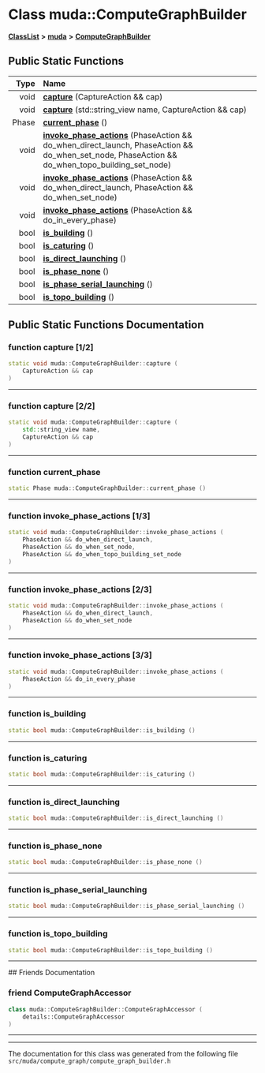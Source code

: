 

# Class muda::ComputeGraphBuilder



[**ClassList**](annotated.md) **>** [**muda**](namespacemuda.md) **>** [**ComputeGraphBuilder**](classmuda_1_1_compute_graph_builder.md)












































## Public Static Functions

| Type | Name |
| ---: | :--- |
|  void | [**capture**](#function-capture-12) (CaptureAction && cap) <br> |
|  void | [**capture**](#function-capture-22) (std::string\_view name, CaptureAction && cap) <br> |
|  Phase | [**current\_phase**](#function-current_phase) () <br> |
|  void | [**invoke\_phase\_actions**](#function-invoke_phase_actions-13) (PhaseAction && do\_when\_direct\_launch, PhaseAction && do\_when\_set\_node, PhaseAction && do\_when\_topo\_building\_set\_node) <br> |
|  void | [**invoke\_phase\_actions**](#function-invoke_phase_actions-23) (PhaseAction && do\_when\_direct\_launch, PhaseAction && do\_when\_set\_node) <br> |
|  void | [**invoke\_phase\_actions**](#function-invoke_phase_actions-33) (PhaseAction && do\_in\_every\_phase) <br> |
|  bool | [**is\_building**](#function-is_building) () <br> |
|  bool | [**is\_caturing**](#function-is_caturing) () <br> |
|  bool | [**is\_direct\_launching**](#function-is_direct_launching) () <br> |
|  bool | [**is\_phase\_none**](#function-is_phase_none) () <br> |
|  bool | [**is\_phase\_serial\_launching**](#function-is_phase_serial_launching) () <br> |
|  bool | [**is\_topo\_building**](#function-is_topo_building) () <br> |


























## Public Static Functions Documentation




### function capture [1/2]

```C++
static void muda::ComputeGraphBuilder::capture (
    CaptureAction && cap
) 
```




<hr>



### function capture [2/2]

```C++
static void muda::ComputeGraphBuilder::capture (
    std::string_view name,
    CaptureAction && cap
) 
```




<hr>



### function current\_phase 

```C++
static Phase muda::ComputeGraphBuilder::current_phase () 
```




<hr>



### function invoke\_phase\_actions [1/3]

```C++
static void muda::ComputeGraphBuilder::invoke_phase_actions (
    PhaseAction && do_when_direct_launch,
    PhaseAction && do_when_set_node,
    PhaseAction && do_when_topo_building_set_node
) 
```




<hr>



### function invoke\_phase\_actions [2/3]

```C++
static void muda::ComputeGraphBuilder::invoke_phase_actions (
    PhaseAction && do_when_direct_launch,
    PhaseAction && do_when_set_node
) 
```




<hr>



### function invoke\_phase\_actions [3/3]

```C++
static void muda::ComputeGraphBuilder::invoke_phase_actions (
    PhaseAction && do_in_every_phase
) 
```




<hr>



### function is\_building 

```C++
static bool muda::ComputeGraphBuilder::is_building () 
```




<hr>



### function is\_caturing 

```C++
static bool muda::ComputeGraphBuilder::is_caturing () 
```




<hr>



### function is\_direct\_launching 

```C++
static bool muda::ComputeGraphBuilder::is_direct_launching () 
```




<hr>



### function is\_phase\_none 

```C++
static bool muda::ComputeGraphBuilder::is_phase_none () 
```




<hr>



### function is\_phase\_serial\_launching 

```C++
static bool muda::ComputeGraphBuilder::is_phase_serial_launching () 
```




<hr>



### function is\_topo\_building 

```C++
static bool muda::ComputeGraphBuilder::is_topo_building () 
```




<hr>## Friends Documentation





### friend ComputeGraphAccessor 

```C++
class muda::ComputeGraphBuilder::ComputeGraphAccessor (
    details::ComputeGraphAccessor
) 
```




<hr>

------------------------------
The documentation for this class was generated from the following file `src/muda/compute_graph/compute_graph_builder.h`

